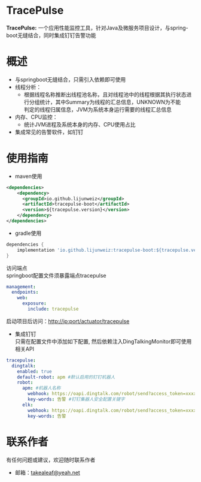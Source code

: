 # TracePulse

**TracePulse:** 一个应用性能监控工具，针对Java及微服务项目设计，与spring-boot无缝结合，同时集成钉钉告警功能

# 概述
- 与springboot无缝结合，只需引入依赖即可使用
- 线程分析： 
  - 根据线程名称推断出线程池名称，且对线程池中的线程根据其执行状态进行分组统计，其中Summary为线程的汇总信息，UNKNOWN为不能  
    判定的线程归属信息，JVM为系统本身运行需要的线程汇总信息
- 内存、CPU监控：
  - 统计JVM进程及系统本身的内存、CPU使用占比
- 集成常见的告警软件，如钉钉

# 使用指南

- maven使用
```xml
<dependencies>
    <dependency>
      <groupId>io.github.lijunweiz</groupId>
      <artifactId>tracepulse-boot</artifactId>
      <version>${tracepulse.version}</version>
    </dependency>
</dependencies>
```

- gradle使用
```groovy
dependencies {
    implementation 'io.github.lijunweiz:tracepulse-boot:${tracepulse.version}'
}
```

访问端点  
springboot配置文件须暴露端点tracepulse   
```yml
management:
  endpoints:
    web:
      exposure:
        include: tracepulse
```
启动项目后访问：[http://ip:port/actuator/tracepulse]()

- 集成钉钉  
只需在配置文件中添加如下配置, 然后依赖注入DingTalkingMonitor即可使用相关API
```yml
tracepulse:
  dingtalk:
    enabled: true
    default-robot: apm #默认启用的钉钉机器人
    robot:
      apm: #机器人名称
        webhook: https://oapi.dingtalk.com/robot/send?access_token=xxxx
        key-words: 告警 #钉钉集器人安全配置关键字
      elk:
        webhook: https://oapi.dingtalk.com/robot/send?access_token=xxxx
        key-words: 告警
```


# 联系作者
有任何问题或建议，欢迎随时联系作者
- 邮箱：takealeaf@yeah.net
